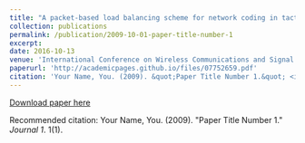 ```yaml
---
title: "A packet-based load balancing scheme for network coding in tactical heterogeneous wireless networks"
collection: publications
permalink: /publication/2009-10-01-paper-title-number-1
excerpt: 
date: 2016-10-13
venue: 'International Conference on Wireless Communications and Signal Processing (WCSP)'
paperurl: 'http://academicpages.github.io/files/07752659.pdf'
citation: 'Your Name, You. (2009). &quot;Paper Title Number 1.&quot; <i>Journal 1</i>. 1(1).'
---
```


[Download paper here](http://WeijunALexWang.github.io/files/07752659.pdf)

Recommended citation: Your Name, You. (2009). "Paper Title Number 1." <i>Journal 1</i>. 1(1).
